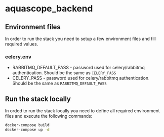 # aquascope_backend

## Environment files
In order to run the stack you need to setup a few environment files and fill required values.

### celery.env
* RABBITMQ_DEFAULT_PASS - password used for celery/rabbitmq authentication. Should be the same as `CELERY_PASS`
* CELERY_PASS - password used for celery/rabbitmq authentication. Should be the same as `RABBITMQ_DEFAULT_PASS`

## Run the stack locally
In orded to run the stack locally you need to define all required environment files and execute the following commands:
```bash
docker-compose build
docker-compose up -d
```
